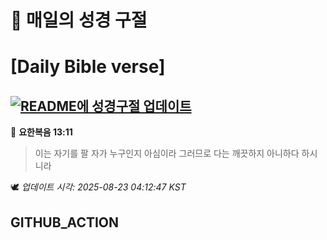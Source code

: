 # 🙏 매일의 성경 구절
# [Daily Bible verse]
## [![README에 성경구절 업데이트](https://github.com/DONGSUKA/first_test/actions/workflows/update-readme-bible.yml/badge.svg)](https://github.com/DONGSUKA/first_test/actions/workflows/update-readme-bible.yml)
<!-- START_BIBLE_VERSE -->
📖 **요한복음 13:11**
> 이는 자기를 팔 자가 누구인지 아심이라 그러므로 다는 깨끗하지 아니하다 하시니라

🕊️ _업데이트 시각: 2025-08-23 04:12:47 KST_
  <!-- END_BIBLE_VERSE -->
## GITHUB_ACTION
